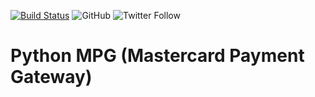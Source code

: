 [![Build Status](https://travis-ci.com/glidematrix/python-mpg.svg?token=DExEsyyjQEG3qxpWC6JD&branch=master)](https://travis-ci.com/glidematrix/python-mpg)
![GitHub](https://img.shields.io/github/license/glidematrix/python-mpg)
![Twitter Follow](https://img.shields.io/twitter/follow/glidematrix?style=social)

# Python MPG (Mastercard Payment Gateway)

